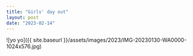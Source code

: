 ```yaml
---
title: "Girls' day out"
layout: post
date: "2023-02-14"
---
```


![yo yo]({{ site.baseurl }}/assets/images/2023/IMG-20230130-WA0000-1024x576.jpg)
